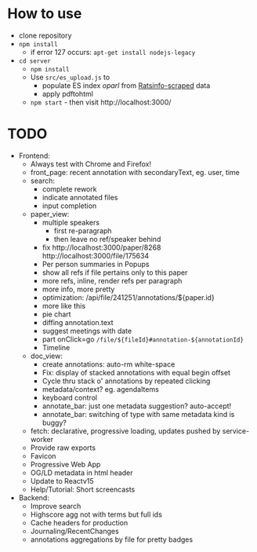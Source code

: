 # How to use

* clone repository
* `npm install`
  * if error 127 occurs: `apt-get install nodejs-legacy`
* `cd server`
  * `npm install`
  * Use `src/es_upload.js` to
    * populate ES index *oparl* from [Ratsinfo-scraped](https://github.com/offenesdresden/ratsinfo-scraper) data
    * apply pdftohtml
  * `npm start` - then visit http://localhost:3000/

# TODO

* Frontend:
  * Always test with Chrome and Firefox!
  * front_page: recent annotation with secondaryText, eg. user, time
  * search:
    * complete rework
    * indicate annotated files
    * input completion
  * paper_view:
    * multiple speakers
      * first re-paragraph
      * then leave no ref/speaker behind
    * fix http://localhost:3000/paper/8268 http://localhost:3000/file/175634
    * Per person summaries in Popups
    * show all refs if file pertains only to this paper
    * more refs, inline, render refs per paragraph
    * more info, more pretty
    * optimization: /api/file/241251/annotations/${paper.id}
    * more like this
    * pie chart
    * diffing annotation.text
    * suggest meetings with date
    * part onClick=go `/file/${fileId}#annotation-${annotationId}`
    * Timeline
  * doc_view:
    * create annotations: auto-rm white-space
    * Fix: display of stacked annotations with equal begin offset
    * Cycle thru stack o' annotations by repeated clicking
    * metadata/context? eg. agendaItems
    * keyboard control
    * annotate_bar: just one metadata suggestion? auto-accept!
    * annotate_bar: switching of type with same metadata kind is buggy?
  * fetch: declarative, progressive loading, updates pushed by service-worker
  * Provide raw exports
  * Favicon
  * Progressive Web App
  * OG/LD metadata in html header
  * Update to Reactv15
  * Help/Tutorial: Short screencasts
* Backend:
  * Improve search
  * Highscore agg not with terms but full ids
  * Cache headers for production
  * Journaling/RecentChanges
  * annotations aggregations by file for pretty badges

